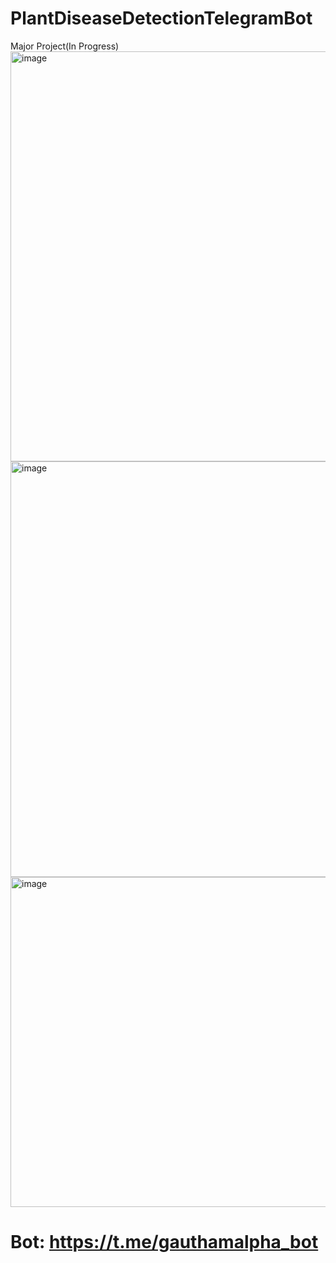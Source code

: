 # PlantDiseaseDetectionTelegramBot
 Major Project(In Progress)
<img width="656" alt="image" src="https://github.com/9autham/PlantDiseaseDetectionTelegramBot/assets/91959504/dc6dc82c-736f-4bc3-acf6-e80a19bf1165">
<img width="665" alt="image" src="https://github.com/9autham/PlantDiseaseDetectionTelegramBot/assets/91959504/b56c80b9-7234-4f6c-8593-50f8966f2adf">
<img width="528" alt="image" src="https://github.com/9autham/PlantDiseaseDetectionTelegramBot/assets/91959504/38e9fdc5-8bed-45ce-905a-6cb4292ec207">
# Bot: https://t.me/gauthamalpha_bot
